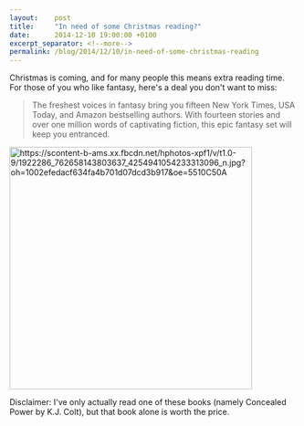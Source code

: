 ```yaml
---
layout:    post
title:     "In need of some Christmas reading?"
date:      2014-12-10 19:00:00 +0100
excerpt_separator: <!--more-->
permalink: /blog/2014/12/10/in-need-of-some-christmas-reading
---
```


Christmas is coming, and for many people this means extra reading time. For those of you who like fantasy, here's a deal you don't want to miss:

> The freshest voices in fantasy bring you fifteen New York Times, USA Today, and Amazon bestselling authors. With fourteen stories and over one million words of captivating fiction, this epic fantasy set will keep you entranced.

<!--more-->
[<img alt="https://scontent-b-ams.xx.fbcdn.net/hphotos-xpf1/v/t1.0-9/1922286_762658143803637_4254941054233313096_n.jpg?oh=1002efedacf634fa4b701d07dcd3b917&amp;oe=5510C50A" style="width: 425px;" src="https://scontent-b-ams.xx.fbcdn.net/hphotos-xpf1/v/t1.0-9/1922286_762658143803637_4254941054233313096_n.jpg?oh=1002efedacf634fa4b701d07dcd3b917&amp;oe=5510C50A" />](https://www.facebook.com/novelbundle)

Disclaimer: I've only actually read one of these books (namely Concealed Power by K.J. Colt), but that book alone is worth the price.